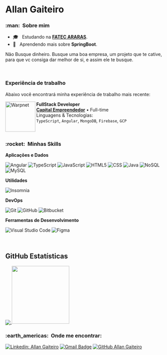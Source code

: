 # Allan Gaiteiro

<h3> :man: &nbsp;Sobre mim </h3>

- 🎓 &nbsp; Estudando na <a href="https://fatecararas.cps.sp.gov.br/">**FATEC ARARAS**</a>.
- 🌱 &nbsp; Aprendendo mais sobre **SpringBoot**.

Não Busque dinheiro. Busque uma boa empresa, um projeto que te cative, para que vc consiga dar melhor de si, e assim ele te busque.

</br>

### Experiência de trabalho

Abaixo você encontrará minha experiência de trabalho mais recente:

[<img align="left" height="94px" width="94px" alt="Warpnet" src="https://media-exp1.licdn.com/dms/image/C4D0BAQEofBTKkn8XiQ/company-logo_200_200/0/1636665481554?e=1665014400&v=beta&t=g_2UhC6IK83Uo2ASLMvRj4rMxE9mG0NSBCLQUMiSTaY"/>](https://www.capitalempreendedor.com.br/)

**FullStack Developer** \
[**Capital Empreendedor**](https://www.capitalempreendedor.com.br/) • Full-time \
Linguagens & Tecnologias:  
 `TypeScript`, `Angular`, `MongoDB`, `Firebase`, `GCP`

<br/>
<h3> :rocket: &nbsp;Minhas Skills </h3>

**Aplicações e Dados**

![Angular](https://img.shields.io/badge/-Angular-333333?style=flat&logo=Angular)
![TypeScript](https://img.shields.io/badge/-TypeScript-333333?style=flat&logo=typescript)
![JavaScript](https://img.shields.io/badge/-JavaScript-333333?style=flat&logo=javascript)
![HTML5](https://img.shields.io/badge/-HTML5-333333?style=flat&logo=HTML5)
![CSS](https://img.shields.io/badge/-CSS-333333?style=flat&logo=CSS3&logoColor=1572B6)
![Java](https://img.shields.io/badge/-Java-333333?style=flat&logo=Java&logoColor=007396)
![NoSQL](https://img.shields.io/badge/-NoSQL-333333?style=flat&logo=nosql)
![MySQL](https://img.shields.io/badge/-MySQL-333333?style=flat&logo=mysql)

**Utilidades**

![Insomnia](https://img.shields.io/badge/-Insomnia-333333?style=flat&logo=insomnia)

**DevOps**

![Git](https://img.shields.io/badge/-Git-333333?style=flat&logo=git)
![GitHub](https://img.shields.io/badge/-GitHub-333333?style=flat&logo=github)
![Bitbucket](https://img.shields.io/badge/-Bitbucket-333333?style=flat&logo=bitbucket)

**Ferramentas de Desenvolvimento**

![Visual Studio Code](https://img.shields.io/badge/-Visual%20Studio%20Code-333333?style=flat&logo=visual-studio-code&logoColor=007ACC)
![Figma](https://img.shields.io/badge/-Figma-333333?style=flat&logo=figma&logoColor=007ACC)

<br/>

## **GitHub Estatísticas**

<a href="https://github.com/AllanGaiteiro">
  <img align="center" src="https://github-readme-stats.vercel.app/api/top-langs/?username=AllanGaiteiro&theme=dracula&hide_langs_below=1" />
</a>

<a href="https://github.com/AllanGaiteiro">
  <img height="180em" src="https://github-readme-stats.vercel.app/api?username=AllanGaiteiro&theme=dracula&show_icons=true" />
</a>

<br/>

<h3> :earth_americas: &nbsp;Onde me encontrar: </h3>

[![Linkedin: Allan Gaiteiro](https://img.shields.io/badge/-AllanGaiteiro-blue?style=flat-square&logo=Linkedin&logoColor=white&link=https://www.linkedin.com/in/allan-gaiteiro)](https://www.linkedin.com/in/allan-gaiteiro)
[![Gmail Badge](https://img.shields.io/badge/-allansgaiteiro@gmail.com-006bed?style=flat-square&logo=Gmail&logoColor=white&link=mailto:SEU-EMAIL)](mailto:allansgaiteiro@gmail.com)
[![GitHub Allan Gaiteiro](https://img.shields.io/github/followers/AllanGaiteiro?label=follow&style=social)](https://github.com/AllanGaiteiro)
